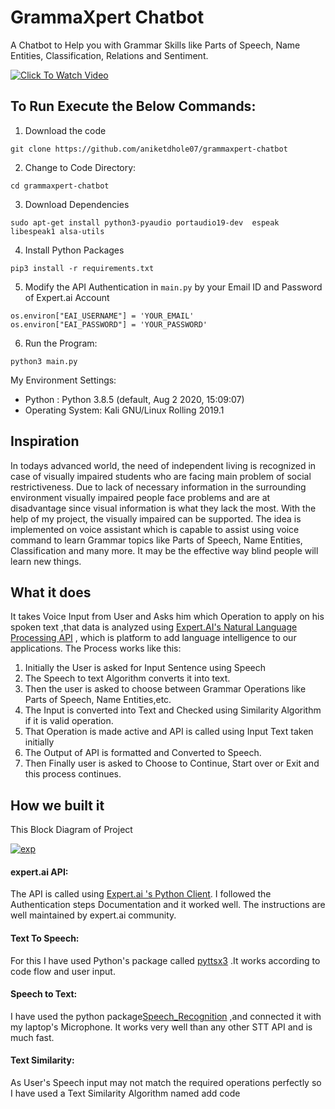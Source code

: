 # GrammaXpert Chatbot
A Chatbot to Help you with Grammar Skills like Parts of Speech, Name Entities, Classification, Relations and Sentiment.

[![Click To Watch Video](https://img.youtube.com/vi/t3mKEEAZkWw/0.jpg)](https://www.youtube.com/watch?v=t3mKEEAZkWw)

## To Run Execute the Below Commands:

1. Download the code
 ```
 git clone https://github.com/aniketdhole07/grammaxpert-chatbot
 ```
2. Change to Code Directory:
```
cd grammaxpert-chatbot
```
3. Download Dependencies
```
sudo apt-get install python3-pyaudio portaudio19-dev  espeak libespeak1 alsa-utils
```
4. Install Python Packages 
```
pip3 install -r requirements.txt
```
5. Modify the API Authentication in `main.py` by your Email ID and Password of Expert.ai Account
```
os.environ["EAI_USERNAME"] = 'YOUR_EMAIL'
os.environ["EAI_PASSWORD"] = 'YOUR_PASSWORD'
```
6. Run the Program:
```
python3 main.py
```

My Environment Settings:
* Python : Python 3.8.5 (default, Aug  2 2020, 15:09:07) 
* Operating System: Kali GNU/Linux Rolling 2019.1


## Inspiration
In todays advanced world, the need of independent living is recognized in case of visually impaired students who are facing main problem of social restrictiveness. Due to lack of necessary information in the surrounding environment visually impaired people face problems and are at disadvantage since visual information is what they lack the most. With the help of my project, the visually impaired can be supported. The idea is implemented on voice assistant which is capable to assist using voice command to learn Grammar topics like Parts of Speech, Name Entities, Classification and many more. It may be the effective way blind people will learn new things.

## What it does
It takes Voice Input from User and Asks him which Operation to apply on his spoken text ,that data is analyzed using [Expert.AI's  Natural Language Processing API](https://www.expert.ai/) , which is platform to add language intelligence to our applications.
The Process works like this:
1. Initially the User is asked for Input Sentence using Speech
2. The Speech to text Algorithm converts it into text.
3. Then the user is asked to choose between Grammar Operations like Parts of Speech, Name Entities,etc.
4. The Input is converted into Text and Checked using Similarity Algorithm if it is valid operation.
5. That Operation is made active and API is called using Input Text taken initially
6. The Output of API is formatted and Converted to Speech.
7. Then Finally user is asked to Choose to Continue, Start over or Exit and this process continues.

## How we built it
This Block Diagram of Project

<a href="https://ibb.co/b7KY4T8"><img src="https://i.ibb.co/CWH4jgT/exp.png" alt="exp" border="0"></a>

#### expert.ai API:
The API is called using [Expert.ai 's Python Client](https://github.com/therealexpertai/nlapi-python). I followed the Authentication steps Documentation and it worked well. The instructions are well maintained by expert.ai community.

#### Text To Speech:
For this I have used Python's package called [pyttsx3](https://pypi.org/project/pyttsx3/) .It works according to code flow and user input.

#### Speech to Text:
I have used the python package[Speech_Recognition](https://pypi.org/project/SpeechRecognition/) ,and connected it with my laptop's Microphone. It works very well than any other STT API and is much fast.

#### Text Similarity:
As User's Speech input may not match the required operations perfectly so I have used a Text Similarity Algorithm named
add code

